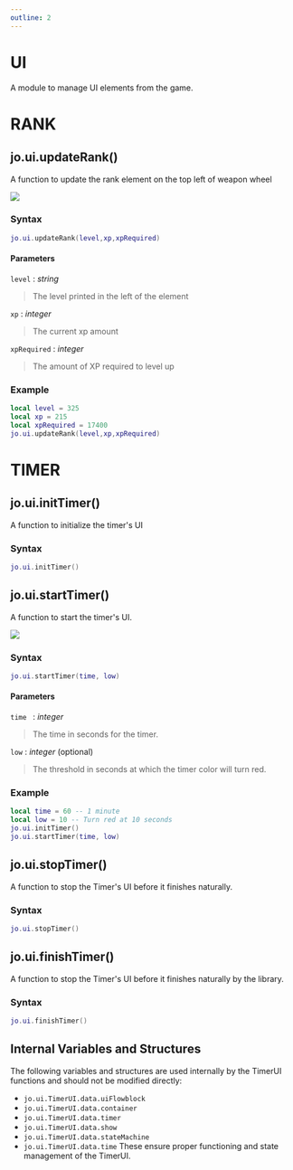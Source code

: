 ```yaml
---
outline: 2
---
```

# UI

A module to manage UI elements from the game.

# RANK

## jo.ui.updateRank()
A function to update the rank element on the top left of weapon wheel

<img src="/images/previews/ui/updateRank.png" />

### Syntax
```lua
jo.ui.updateRank(level,xp,xpRequired)
```
#### Parameters
`level` : *string*
> The level printed in the left of the element

`xp` : *integer*
> The current xp amount
  
`xpRequired` : *integer*
> The amount of XP required to level up
  

### Example
```lua
local level = 325
local xp = 215
local xpRequired = 17400
jo.ui.updateRank(level,xp,xpRequired)
```

# TIMER

## jo.ui.initTimer()
A function to initialize the timer's UI

### Syntax
```lua
jo.ui.initTimer()
```

## jo.ui.startTimer()
A function to start the timer's UI.

<img src="/images/previews/ui/startTimer.png" />

### Syntax
```lua
jo.ui.startTimer(time, low)
```
#### Parameters
`time ` : *integer*
> The time in seconds for the timer.

`low` : *integer* (optional)
> The threshold in seconds at which the timer color will turn red.

  ### Example
```lua
local time = 60 -- 1 minute
local low = 10 -- Turn red at 10 seconds
jo.ui.initTimer()
jo.ui.startTimer(time, low)
```

## jo.ui.stopTimer()
A function to stop the Timer's UI before it finishes naturally.

### Syntax
```lua
jo.ui.stopTimer()
```

## jo.ui.finishTimer()
A function to stop the Timer's UI before it finishes naturally by the library.

### Syntax
```lua
jo.ui.finishTimer()
```

## Internal Variables and Structures
The following variables and structures are used internally by the TimerUI functions and should not be modified directly:
 - `jo.ui.TimerUI.data.uiFlowblock`
 - `jo.ui.TimerUI.data.container`
 - `jo.ui.TimerUI.data.timer`
 - `jo.ui.TimerUI.data.show`
 - `jo.ui.TimerUI.data.stateMachine`
 - `jo.ui.TimerUI.data.time`
These ensure proper functioning and state management of the TimerUI.
